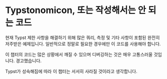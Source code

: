 # Typstonomicon, 또는 작성해서는 안 되는 코드
현재 Typst 제한 사항을 해결하기 위해 많은 쿼리, 측정 및 기타 사항이 포함된 완전히 저주받은 예제입니다.
일반적으로 정말로 필요한 경우에만 이 코드를 사용해야 합니다.

<div class="warning">
    이 챕터의 코드는 많은 상황에서 깨질 수 있으며 디버깅하는 것은 매우 고통스러울 것입니다. 경고했습니다.
</div>

Typst가 성숙해짐에 따라 이 챕터는 서서히 사라질 것이라고 생각합니다.
